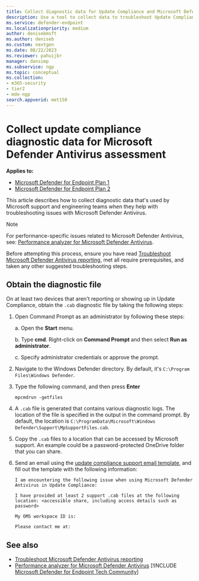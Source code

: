 ```yaml
---
title: Collect diagnostic data for Update Compliance and Microsoft Defender Antivirus
description: Use a tool to collect data to troubleshoot Update Compliance issues when using the Microsoft Defender Antivirus Assessment add-in.
ms.service: defender-endpoint
ms.localizationpriority: medium
author: denisebmsft
ms.author: deniseb
ms.custom: nextgen
ms.date: 08/22/2023
ms.reviewer: pahuijbr
manager: dansimp
ms.subservice: ngp
ms.topic: conceptual
ms.collection: 
- m365-security
- tier2
- mde-ngp
search.appverid: met150
---
```


# Collect update compliance diagnostic data for Microsoft Defender Antivirus assessment


**Applies to:**

- [Microsoft Defender for Endpoint Plan 1](https://go.microsoft.com/fwlink/p/?linkid=2154037)
- [Microsoft Defender for Endpoint Plan 2](https://go.microsoft.com/fwlink/p/?linkid=2154037)

This article describes how to collect diagnostic data that's used by Microsoft support and engineering teams when they help with troubleshooting issues with Microsoft Defender Antivirus.

> [!NOTE]
> For performance-specific issues related to Microsoft Defender Antivirus, see: [Performance analyzer for Microsoft Defender Antivirus](tune-performance-defender-antivirus.md).

Before attempting this process, ensure you have read [Troubleshoot Microsoft Defender Antivirus reporting](troubleshoot-reporting.md), met all require prerequisites, and taken any other suggested troubleshooting steps.

## Obtain the diagnostic file

On at least two devices that aren't reporting or showing up in Update Compliance, obtain the `.cab` diagnostic file by taking the following steps:

1. Open Command Prompt as an administrator by following these steps:

    a. Open the **Start** menu.

    b. Type **cmd**. Right-click on **Command Prompt** and then select **Run as administrator**.

    c. Specify administrator credentials or approve the prompt.

2. Navigate to the Windows Defender directory. By default, it's `C:\Program Files\Windows Defender`.

3. Type the following command, and then press **Enter**

    ```Dos
    mpcmdrun -getfiles
    ```

4. A `.cab` file is generated that contains various diagnostic logs. The location of the file is specified in the output in the command prompt. By default, the location is `C:\ProgramData\Microsoft\Windows Defender\Support\MpSupportFiles.cab`.

5. Copy the `.cab` files to a location that can be accessed by Microsoft support. An example could be a password-protected OneDrive folder that you can share.

6. Send an email using the <a href="mailto:ucsupport@microsoft.com?subject=MDAV assessment issue&body=I%20am%20encountering%20the%20following%20issue%20when%20using%20Windows%20Defender%20AV%20in%20Update%20Compliance%3a%20%0d%0aI%20have%20provided%20at%20least%202%20support%20.cab%20files%20at%20the%20following%20location%3a%20%3Caccessible%20share%2c%20including%20access%20details%20such%20as%20password%3E%0d%0aMy%20OMS%20workspace%20ID%20is%3a%20%0d%0aPlease%20contact%20me%20at%3a">update compliance support email template</a>, and fill out the template with the following information:

    ```text
    I am encountering the following issue when using Microsoft Defender Antivirus in Update Compliance:

    I have provided at least 2 support .cab files at the following location: <accessible share, including access details such as password>

    My OMS workspace ID is:

    Please contact me at:
    ```

## See also

- [Troubleshoot Microsoft Defender Antivirus reporting](troubleshoot-reporting.md)
- [Performance analyzer for Microsoft Defender Antivirus](tune-performance-defender-antivirus.md)
[!INCLUDE [Microsoft Defender for Endpoint Tech Community](../../includes/defender-mde-techcommunity.md)]
